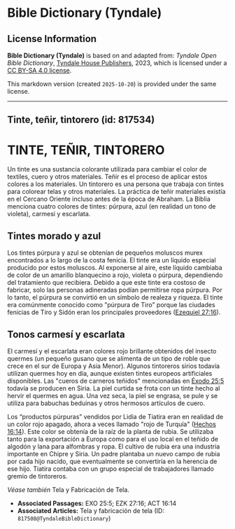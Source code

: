 # Bible Dictionary (Tyndale)

## License Information

**Bible Dictionary (Tyndale)** is based on and adapted from: _Tyndale Open Bible Dictionary_, [Tyndale House Publishers](https://tyndaleopenresources.com/), 2023, which is licensed under a [CC BY-SA 4.0 license](https://creativecommons.org/licenses/by-sa/4.0/legalcode.en).

This markdown version (created `2025-10-20`) is provided under the same license.



--------------------------------

## Tinte, teñir, tintorero (id: 817534)

TINTE, TEÑIR, TINTORERO
=======================

Un tinte es una sustancia colorante utilizada para cambiar el color de textiles, cuero y otros materiales. Teñir es el proceso de aplicar estos colores a los materiales. Un tintorero es una persona que trabaja con tintes para colorear telas y otros materiales. La práctica de teñir materiales existía en el Cercano Oriente incluso antes de la época de Abraham. La Biblia menciona cuatro colores de tintes: púrpura, azul (en realidad un tono de violeta), carmesí y escarlata.

Tintes morado y azul
--------------------

Los tintes púrpura y azul se obtenían de pequeños moluscos murex encontrados a lo largo de la costa fenicia. El tinte era un líquido especial producido por estos moluscos. Al exponerse al aire, este líquido cambiaba de color de un amarillo blanquecino a rojo, violeta o púrpura, dependiendo del tratamiento que recibiera. Debido a que este tinte era costoso de fabricar, solo las personas adineradas podían permitirse ropa púrpura. Por lo tanto, el púrpura se convirtió en un símbolo de realeza y riqueza. El tinte era comúnmente conocido como "púrpura de Tiro" porque las ciudades fenicias de Tiro y Sidón eran los principales proveedores ([Ezequiel 27:16](https://ref.ly/Ezek27:16)).

Tonos carmesí y escarlata
-------------------------

El carmesí y el escarlata eran colores rojo brillante obtenidos del insecto quermes (un pequeño gusano que se alimenta de un tipo de roble que crece en el sur de Europa y Asia Menor). Algunos tintoreros sirios todavía utilizan quermes hoy en día, aunque existen tintes europeos artificiales disponibles. Las "cueros de carneros teñidos" mencionadas en [Éxodo 25:5](https://ref.ly/Exod25:5) todavía se producen en Siria. La piel curtida se frota con un tinte hecho al hervir el quermes en agua. Una vez seca, la piel se engrasa, se pule y se utiliza para babuchas beduinas y otros hermosos artículos de cuero.

Los “productos púrpuras” vendidos por Lidia de Tiatira eran en realidad de un color rojo apagado, ahora a veces llamado "rojo de Turquía" ([Hechos 16:14](https://ref.ly/Acts16:14)). Este color se obtenía de la raíz de la planta de rubia. Se utilizaba tanto para la exportación a Europa como para el uso local en el teñido de algodón y lana para alfombras y ropa. El cultivo de rubia era una industria importante en Chipre y Siria. Un padre plantaba un nuevo campo de rubia por cada hijo nacido, que eventualmente se convertiría en la herencia de ese hijo. Tiatira contaba con un grupo especial de trabajadores llamado gremio de tintoreros.

*Véase también* Tela y Fabricación de Tela.

* **Associated Passages:** EXO 25:5; EZK 27:16; ACT 16:14
* **Associated Articles:** Tela y fabricación de tela (ID: `817508@TyndaleBibleDictionary`)

